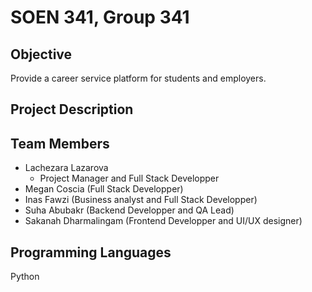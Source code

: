 # SOEN 341, Group 341

## Objective
Provide a career service platform for students and employers. 

## Project Description

## Team Members
- Lachezara Lazarova 
  - Project Manager and Full Stack Developper
- Megan Coscia (Full Stack Developper)
- Inas Fawzi (Business analyst and Full Stack Developper)
- Suha Abubakr (Backend Developper and QA Lead)
- Sakanah Dharmalingam (Frontend Developper and UI/UX designer)

## Programming Languages
Python
